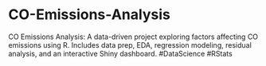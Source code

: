 # CO-Emissions-Analysis
CO Emissions Analysis: A data-driven project exploring factors affecting CO emissions using R. Includes data prep, EDA, regression modeling, residual analysis, and an interactive Shiny dashboard. #DataScience #RStats
